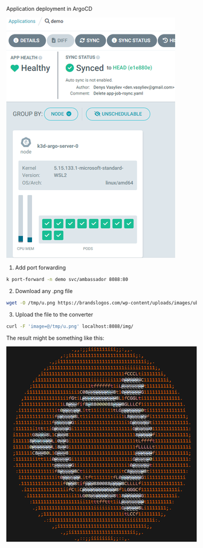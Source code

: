 Application deployment in ArgoCD

![](../doc/argo.png)

1. Add port forwarding
```bash
k port-forward -n demo svc/ambassador 8088:80
```
2. Download any .png file
```bash
wget -O /tmp/u.png https://brandslogos.com/wp-content/uploads/images/ubuntu-logo.png
```
3. Upload the file to the converter
```bash
curl -F 'image=@/tmp/u.png' localhost:8088/img/
```

The result might be something like this:

![](../doc/logo.png)
